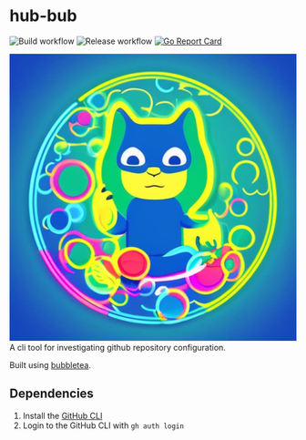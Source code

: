 # hub-bub

![Build workflow](https://github.com/admcpr/hub-bub/actions/workflows/build.yml/badge.svg)
![Release workflow](https://github.com/admcpr/hub-bub/actions/workflows/release.yml/badge.svg)
[![Go Report Card](https://goreportcard.com/badge/github.com/admcpr/hub-bub)](https://goreportcard.com/report/github.com/admcpr/hub-bub)

![Hub-bub](hub-bub-small.png)
A cli tool for investigating github repository configuration.

Built using [bubbletea](https://github.com/charmbracelet/bubbletea).

## Dependencies 
1. Install the [GitHub CLI](https://cli.github.com/)
1. Login to the GitHub CLI with `gh auth login`
